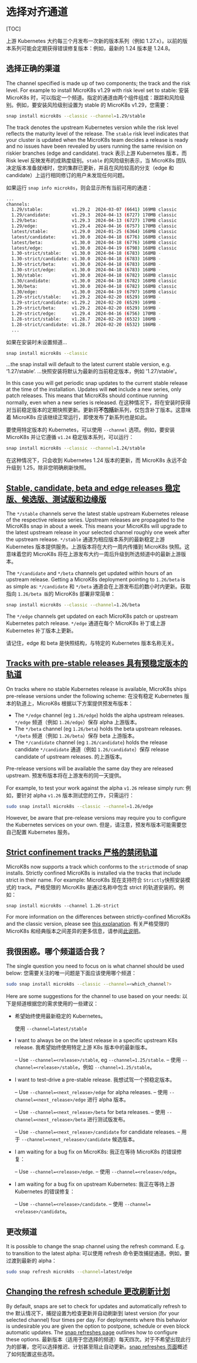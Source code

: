 # 选择对齐通道

[TOC]

上游 Kubernetes 大约每三个月发布一次新的版本系列（例如 1.27.x）。以前的版本系列可能会定期获得错误修复版本：例如，最新的 1.24 版本是 1.24.8。

## 选择正确的渠道

The channel  specified is made up of two components; the track and the risk level.  For example to install MicroK8s v1.29 with risk level set to stable:
安装 MicroK8s 时，可以指定一个频道。指定的通道由两个组件组成：跟踪和风险级别。例如，要安装风险级别设置为 stable 的 MicroK8s v1.29，您需要：

```bash
snap install microk8s --classic --channel=1.29/stable
```

The track denotes the upstream Kubernetes version while the risk level reflects the maturity level of the release. The  `stable` risk level indicates that your cluster is updated when the MicroK8s  team decides a release is ready and no issues have been revealed by  users running the same revision on riskier branches (edge and  candidate).
track 表示上游 Kubernetes 版本，而 Risk level 反映发布的成熟度级别。`stable` 的风险级别表示，当 MicroK8s 团队决定版本准备就绪时，您的集群已更新，并且在风险较高的分支（edge 和 candidate）上运行相同修订的用户未发现任何问题。

如果运行 `snap info microk8s`，则会显示所有当前可用的通道：

```bash
...
channels:
  1.29/stable:           v1.29.2  2024-03-07 (6641) 169MB classic
  1.29/candidate:        v1.29.3  2024-04-13 (6727) 170MB classic
  1.29/beta:             v1.29.3  2024-04-13 (6727) 170MB classic
  1.29/edge:             v1.29.4  2024-04-16 (6757) 170MB classic
  latest/stable:         v1.29.0  2024-01-25 (6364) 168MB classic
  latest/candidate:      v1.30.0  2024-04-18 (6776) 168MB classic
  latest/beta:           v1.30.0  2024-04-18 (6776) 168MB classic
  latest/edge:           v1.30.0  2024-04-19 (6798) 168MB classic
  1.30-strict/stable:    v1.30.0  2024-04-18 (6783) 168MB -
  1.30-strict/candidate: v1.30.0  2024-04-18 (6783) 168MB -
  1.30-strict/beta:      v1.30.0  2024-04-18 (6783) 168MB -
  1.30-strict/edge:      v1.30.0  2024-04-18 (6783) 168MB -
  1.30/stable:           v1.30.0  2024-04-18 (6782) 168MB classic
  1.30/candidate:        v1.30.0  2024-04-18 (6782) 168MB classic
  1.30/beta:             v1.30.0  2024-04-18 (6782) 168MB classic
  1.30/edge:             v1.30.0  2024-04-19 (6797) 168MB classic
  1.29-strict/stable:    v1.29.2  2024-02-20 (6529) 169MB -
  1.29-strict/candidate: v1.29.2  2024-02-20 (6529) 169MB -
  1.29-strict/beta:      v1.29.2  2024-02-20 (6529) 169MB -
  1.29-strict/edge:      v1.29.4  2024-04-16 (6756) 170MB -
  1.28-strict/stable:    v1.28.7  2024-02-20 (6532) 186MB -
  1.28-strict/candidate: v1.28.7  2024-02-20 (6532) 186MB -
  ...
```

如果在安装时未设置频道...

```bash
snap install microk8s --classic
```

…the snap install will default to the latest current stable version, e.g. ‘1.27/stable’.
…快照安装将默认为最新的当前稳定版本，例如 '1.27/stable'。

In this case you will get periodic snap updates to the current stable release at the time of the installation. Updates will **not** include a new series, only patch releases. This means that MicroK8s  should continue running normally, even when a new series is released.
在这种情况下，将在安装时获得对当前稳定版本的定期快照更新。更新将**不包括**新系列，仅包含补丁版本。这意味着 MicroK8s 应该继续正常运行，即使发布了新系列也是如此。

要使用特定版本的 Kubernetes，可以使用 `--channel` 选项。例如，要安装 MicroK8s 并让它遵循 `v1.24` 稳定版本系列，可以运行：

```bash
snap install microk8s --classic --channel=1.24/stable
```

在这种情况下，只会收到 Kubernetes 1.24 版本的更新，而 MicroK8s 永远不会升级到 1.25，除非您明确刷新快照。

## [Stable, candidate, beta and edge releases 稳定版、候选版、测试版和边缘版](https://microk8s.io/docs/setting-snap-channel#stable-candidate-beta-and-edge-releases)

The `*/stable` channels serve the latest stable upstream Kubernetes release of the  respective release series. Upstream releases are propagated to the  MicroK8s snap in about a week. This means your MicroK8s will upgrade to  the latest upstream release in your selected channel roughly one week  after the upstream release.
`*/stable` 通道为相应版本系列的最新稳定上游 Kubernetes 版本提供服务。上游版本将在大约一周内传播到 MicroK8s 快照。这意味着您的 MicroK8s 将在上游发布大约一周后升级到所选频道中的最新上游版本。

The `*/candidate` and `*/beta` channels get updated within hours of an upstream release. Getting a MicroK8s deployment pointing to `1.26/beta` is as simple as:
`*/candidate` 和 `*/beta` 通道会在上游发布后的数小时内更新。获取指向 `1.26/beta 版`的 MicroK8s 部署非常简单：

```bash
snap install microk8s --classic --channel=1.26/beta
```

The `*/edge` channels get updated on each MicroK8s patch or upstream Kubernetes patch release.
`*/edge` 通道在每个 MicroK8s 补丁或上游 Kubernetes 补丁版本上更新。

请记住，edge 和 beta 是快照结构，与特定的 Kubernetes 版本名称无关。

## [Tracks with pre-stable releases 具有预稳定版本的轨道](https://microk8s.io/docs/setting-snap-channel#tracks-with-pre-stable-releases)

On tracks where no stable Kubernetes release is available, MicroK8s ships pre-release versions under the following scheme:
在没有稳定 Kubernetes 版本的轨道上，MicroK8s 根据以下方案提供预发布版本：

- The `*/edge` channel (eg `1.26/edge`) holds the alpha upstream releases.
  `*/edge` 频道（例如 `1.26/edge`）保存 alpha 上游版本。
- The `*/beta` channel (eg `1.26/beta`) holds the beta upstream releases.
  `*/beta` 频道（例如 `1.26/beta`）保存 beta 上游版本。
- The `*/candidate` channel (eg `1.26/candidate`) holds the release candidate
  `*/candidate` 通道（例如 `1.26/candidate`）保存 release candidate
   of upstream releases. 的上游版本。

Pre-release versions will be available the same day they are released upstream.
预发布版本将在上游发布的同一天提供。

For example, to test your work against the alpha `v1.26` release simply run:
例如，要针对 alpha `v1.26` 版本测试您的工作，只需运行：

```bash
sudo snap install microk8s --classic --channel=1.26/edge
```

However, be aware that pre-release versions may require you to configure the Kubernetes services on your own.
但是，请注意，预发布版本可能需要您自己配置 Kubernetes 服务。

## [Strict confinement tracks 严格的禁闭轨道](https://microk8s.io/docs/setting-snap-channel#strict-confinement-tracks)

MicroK8s now supports a track which conforms to the `strict`mode of snap installs. Strictly confined MicroK8s is installed via the tracks that include strict in their name. For example:
MicroK8s 现在支持符合 `Strictly`快照安装模式的 track。严格受限的 MicroK8s 是通过名称中包含 strict 的轨道安装的。例如：

```auto
snap install microk8s --channel 1.26-strict
```

For more information on the differences between strictly-confined MicroK8s and the classic version, please see [this explanation](https://microk8s.io/docs/strict-confinement).
有关严格受限的 MicroK8s 和经典版本之间差异的更多信息，请参阅[此说明](https://microk8s.io/docs/strict-confinement)。

## 我很困惑。哪个频道适合我？

The single question you need to focus on is what channel should be used below:
您需要关注的唯一问题是下面应该使用哪个频道：

```bash
sudo snap install microk8s --classic --channel=<which_channel?>
```

Here are some suggestions for the channel to use based on your needs:
以下是频道根据您的需求使用的一些建议：

- 希望始终使用最新稳定的 Kubernetes。
  
  使用 `--channel=latest/stable`
  
- I want to always be on the latest release in a specific upstream K8s release.
  我希望始终使用特定上游 K8s 版本中的最新版本。

  – Use `--channel=<release>/stable`, eg `--channel=1.25/stable`.
  – 使用 `--channel=<release>/stable`，例如 `--channel=1.25/stable`。

- I want to test-drive a pre-stable release.
  我想试驾一个预稳定版本。

  – Use `--channel=<next_release>/edge` for alpha releases.
  – 使用 `--channel=<next_release>/edge` 进行 alpha 版本。

  – Use `--channel=<next_release>/beta` for beta releases.
  – 使用 `--channel=<next_release>/beta` 进行测试版发布。

  – Use `--channel=<next_release>/candidate` for candidate releases.
  – 用于 `--channel=<next_release>/candidate` 候选版本。

- I am waiting for a bug fix on MicroK8s:
  我正在等待 MicroK8s 的错误修复：

  – Use `--channel=<release>/edge`.
  – 使用 `--channel=<release>/edge`。

- I am waiting for a bug fix on upstream Kubernetes:
  我正在等待上游 Kubernetes 的错误修复：

  – Use `--channel=<release>/candidate`.
  – 使用 `--channel=<release>/candidate`。 

## 更改频道

It is possible to change the snap channel using the refresh command. E.g. to transition to the latest alpha:
可以使用 refresh 命令更改捕捉通道。例如，要过渡到最新的 alpha：

```bash
sudo snap refresh microk8s --channel=latest/edge
```

## [Changing the refresh schedule 更改刷新计划](https://microk8s.io/docs/setting-snap-channel#changing-the-refresh-schedule)

By default, snaps are set to check for updates and automatically refresh to the
默认情况下，捕捉设置为检查更新并自动刷新到
 latest version (for your selected channel) four times per day. For  deployments where this behavior is undesirable you are given the option  to postpone, schedule or even block automatic updates. The [snap refreshes page](https://microk8s.io/docs/snap-refreshes) outlines how to configure these options.
最新版本（适用于您选择的频道）每天四次。对于不希望出现此行为的部署，您可以选择推迟、计划甚至阻止自动更新。[snap refreshes 页面](https://microk8s.io/docs/snap-refreshes)概述了如何配置这些选项。